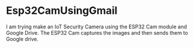 # Esp32CamUsingGmail
I am trying make an IoT Security Camera using the ESP32 Cam module and Google Drive. The ESP32 Cam captures the images and then sends them to Google drive.
